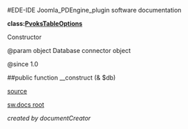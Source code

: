 #EDE-IDE Joomla_PDEngine_plugin
software documentation

**class:[PvoksTableOptions](../PvoksTableOptions.md)**



Constructor

@param object Database connector object

@since 1.0

##public function __construct (& $db) 


[source](../../../admin/tables/options.php)

[sw.docs root](../)

*created by documentCreator*

